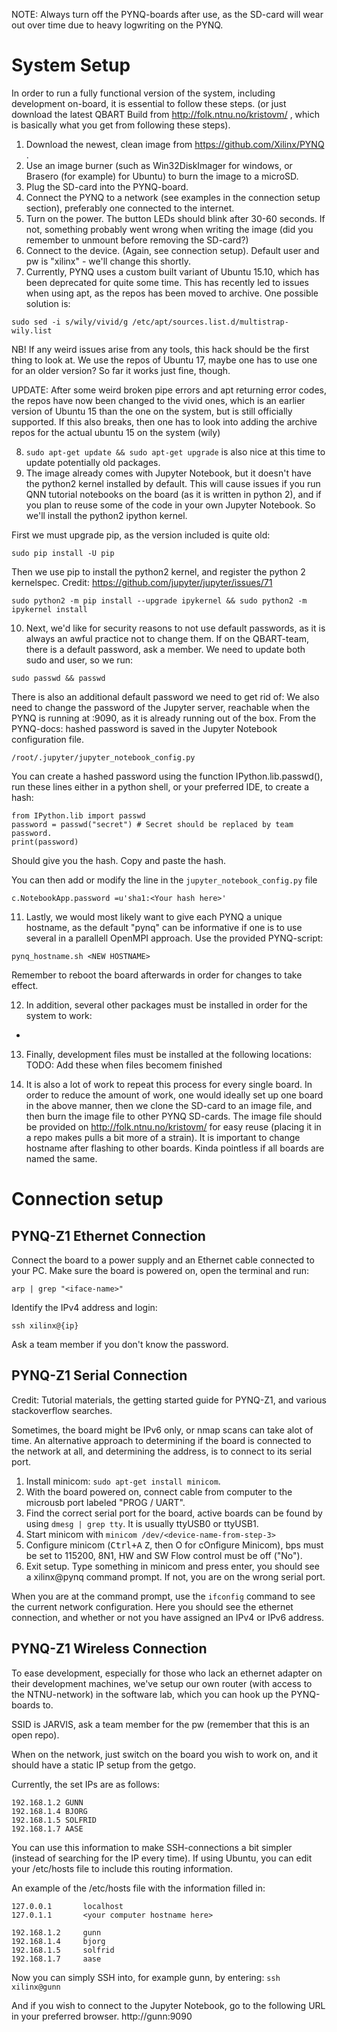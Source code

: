 NOTE: Always turn off the PYNQ-boards after use, as the SD-card will wear out over time due to heavy logwriting on the PYNQ.

# System Setup
In order to run a fully functional version of the system, including development on-board, it is essential to follow these steps.
(or just download the latest QBART Build from http://folk.ntnu.no/kristovm/ , which is basically what you get from following these steps).

1. Download the newest, clean image from https://github.com/Xilinx/PYNQ .
2. Use an image burner (such as Win32DiskImager for windows, or Brasero (for example) for Ubuntu) to burn the image to a microSD.
3. Plug the SD-card into the PYNQ-board.
4. Connect the PYNQ to a network (see examples in the connection setup section), preferably one connected to the internet.
5. Turn on the power. The button LEDs should blink after 30-60 seconds. If not, something probably went wrong when writing the image (did you remember to unmount before removing the SD-card?)
6. Connect to the device. (Again, see connection setup). Default user and pw is "xilinx" - we'll change this shortly.
7. Currently, PYNQ uses a custom built variant of Ubuntu 15.10, which has been deprecated for quite some time. This has recently led to issues when using apt, as the repos has been moved to archive. One possible solution is:
```
sudo sed -i s/wily/vivid/g /etc/apt/sources.list.d/multistrap-wily.list
```
NB! If any weird issues arise from any tools, this hack should be the first thing to look at. We use the repos of Ubuntu 17, maybe one has to use one for an older version? So far it works just fine, though.

UPDATE: After some weird broken pipe errors and apt returning error codes, the repos have now been changed to the vivid ones, which is an earlier version of Ubuntu 15 than the one on the system, but is still officially supported. If this also breaks, then one has to look into adding the archive repos for the actual ubuntu 15 on the system (wily)

8. ```sudo apt-get update && sudo apt-get upgrade``` is also nice at this time to update potentially old packages.
9. The image already comes with Jupyter Notebook, but it doesn't have the python2 kernel installed by default. This will cause issues if you run QNN tutorial notebooks on the board (as it is written in python 2), and if you plan to reuse some of the code in your own Jupyter Notebook. So we'll install the python2 ipython kernel.

First we must upgrade pip, as the version included is quite old:
```
sudo pip install -U pip
```

Then we use pip to install the python2 kernel, and register the python 2 kernelspec. Credit: https://github.com/jupyter/jupyter/issues/71
```
sudo python2 -m pip install --upgrade ipykernel && sudo python2 -m ipykernel install
```

10. Next, we'd like for security reasons to not use default passwords, as it is always an awful practice not to change them. If on the QBART-team, there is a default password, ask a member. We need to update both sudo and user, so we run:
```
sudo passwd && passwd
```

There is also an additional default password we need to get rid of:
We also need to change the password of the Jupyter server, reachable when the PYNQ is running at  <PYNQip>:9090, as it is already running out of the box. From the PYNQ-docs:
 hashed password is saved in the Jupyter Notebook configuration file.

```/root/.jupyter/jupyter_notebook_config.py```

You can create a hashed password using the function IPython.lib.passwd(), run these lines either in a python shell, or your preferred IDE, to create a hash:

```
from IPython.lib import passwd
password = passwd("secret") # Secret should be replaced by team password.
print(password)
```
Should give you the hash. Copy and paste the hash.

You can then add or modify the line in the ```jupyter_notebook_config.py``` file

```
c.NotebookApp.password =u'sha1:<Your hash here>'
```

11. Lastly, we would most likely want to give each PYNQ a unique hostname, as the default "pynq" can be informative if one is to use several in a parallell OpenMPI approach. Use the provided PYNQ-script:
```
pynq_hostname.sh <NEW HOSTNAME>
```
Remember to reboot the board afterwards in order for changes to take effect.

12. In addition, several other packages must be installed in order for the system to work:
* <To be added continously>

13. Finally, development files must be installed at the following locations:
TODO: Add these when files becomem finished

13. It is also a lot of work to repeat this process for every single board.
In order to reduce the amount of work, one would ideally set up one board in the above manner, then we clone the SD-card to an image file, and then burn the image file to other PYNQ SD-cards. The image file should be provided on http://folk.ntnu.no/kristovm/ for easy reuse (placing it in a repo makes pulls a bit more of a strain). It is important to change hostname after flashing to other boards. Kinda pointless if all boards are named the same.

# Connection setup
## PYNQ-Z1 Ethernet Connection

Connect the board to a power supply and an Ethernet cable connected to your PC. Make sure the board is powered on, open the terminal and run:

```
arp | grep "<iface-name>"
```

Identify the IPv4 address and login:

```
ssh xilinx@{ip}
```
Ask a team member if you don't know the password.

## PYNQ-Z1 Serial Connection

Credit: Tutorial materials, the getting started guide for PYNQ-Z1, and various stackoverflow searches.

Sometimes, the board might be IPv6 only, or nmap scans can take alot of time.
An alternative approach to determining if the board is connected to the network at all, and determining the address, is to connect to its serial port.

1. Install minicom: `sudo apt-get install minicom`.
2. With the board powered on, connect cable from computer to the microusb port labeled "PROG / UART".
3. Find the correct serial port for the board, active boards can be found by using `dmesg | grep tty`. It is usually ttyUSB0 or ttyUSB1.
3. Start minicom with `minicom /dev/<device-name-from-step-3>`
4. Configure minicom (<kbd>Ctrl+A</kbd> <kbd>Z</kbd>, then O for cOnfigure Minicom), bps must be set to 115200, 8N1, HW and SW Flow control must be off ("No").
5. Exit setup. Type something in minicom and press enter, you should see a xilinx@pynq command prompt. If not, you are on the wrong serial port.

When you are at the command prompt, use the `ifconfig` command to see the current network configuration. Here you should see the ethernet connection, and whether or not you have assigned an IPv4 or IPv6 address.

## PYNQ-Z1 Wireless Connection
To ease development, especially for those who lack an ethernet adapter on their development machines, we've setup our own router (with access to the NTNU-network) in the software lab, which you can hook up the PYNQ-boards to.

SSID is JARVIS, ask a team member for the pw (remember that this is an open repo).

When on the network, just switch on the board you wish to work on, and it should have a static IP setup from the getgo.

Currently, the set IPs are as follows:
```
192.168.1.2 GUNN
192.168.1.4 BJORG
192.168.1.5 SOLFRID
192.168.1.7 AASE
```

You can use this information to make SSH-connections a bit simpler (instead of searching for the IP every time).
If using Ubuntu, you can edit your /etc/hosts file to include this routing information.

An example of the /etc/hosts file with the information filled in:
```
127.0.0.1       localhost
127.0.1.1       <your computer hostname here>

192.168.1.2     gunn
192.168.1.4     bjorg
192.168.1.5     solfrid
192.168.1.7     aase
```

Now you can simply SSH into, for example gunn, by entering:
`ssh xilinx@gunn`

And if you wish to connect to the Jupyter Notebook, go to the following URL in your preferred browser.
http://gunn:9090
